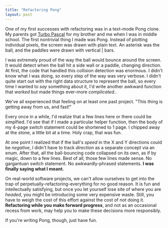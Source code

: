 ```yaml
---
title: "Refactoring Pong"
layout: post
---
```



One of my first successes with refactoring was in a text-mode Pong clone.  My parents got <a href="http://en.wikipedia.org/wiki/Turbo_Pascal">Turbo Pascal</a> for my brother and me when I was in middle school.  The first nontrivial thing I made was Pong.  Instead of plotting individual pixels, the screen was drawn with plain text.  An asterisk was the ball, and the paddles were drawn with vertical | bars.

I was extremely proud of the way the ball would bounce around the screen.  It would detect when the ball hit a side wall or a paddle, changing direction.  At first, the code that handled this collision detection was enormous.  I didn't know what I was doing, so every step of the way was very verbose.  I didn't quite start out with the right data structure to represent the ball, so every time I wanted to *say* something about it, I'd write another awkward function that *worked* but made things ever-more *complicated*..

We've all experienced that feeling on at least one past project.  "This thing is getting away from us, and fast!"

Every once in a while, I'd realize that a few lines here or there could be simplfied.  I'd see that if I made a particular helper function, then the body of my 4-page switch statement could be shortened to 1 page.  I chipped away at the stone, a little bit at a time.  Holy crap, that was fun.

At one point I realized that if the ball's *speed* in the X and Y directions could be *negative*, I didn't have to track *direction* as a separate concept via an enum.  After that, all the ball-bouncing code collapsed on its own, as if by magic, down to a few lines.  Best of all, those few lines made sense.  No gargantuan switch statement.  No awkwardly-phrased statements.  **I was finally saying what I meant.**

On real-world software projects, we can't allow ourselves to get into the trap of perpetually-refactoring-everything for no good reason.  It is fun and intellectually satisfying, but once you let yourself lose site of where you are *headed*, you might be introducing some very expensive waste.  Still, you have to weigh the cost of this effort against the cost of *not* doing it.  **Refactoring while you make forward progress**, and not as an occasional recess from work, may help you to make these decisions more responsibly.

If you're writing Pong, though, just have fun.
